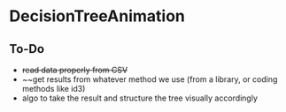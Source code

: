 # DecisionTreeAnimation

## To-Do
* ~~read data properly from CSV~~
* ~~get results from whatever method we use (from a library, or coding methods like id3)
* algo to take the result and structure the tree visually accordingly
